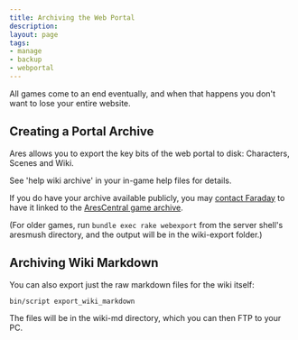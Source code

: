 ```yaml
---
title: Archiving the Web Portal
description: 
layout: page
tags:
- manage
- backup
- webportal
---
```


All games come to an end eventually, and when that happens you don't want to lose your entire website.  

## Creating a Portal Archive

Ares allows you to export the key bits of the web portal to disk:  Characters, Scenes and Wiki.  

See 'help wiki archive' in your in-game help files for details.

If you do have your archive available publicly, you may [contact Faraday](/feedback.html) to have it linked to the [AresCentral game archive](https://arescentral.aresmush.com/wiki).

(For older games, run `bundle exec rake webexport` from the server shell's aresmush directory, and the output will be in the wiki-export folder.)

## Archiving Wiki Markdown

You can also export just the raw markdown files for the wiki itself:

    bin/script export_wiki_markdown

The files will be in the wiki-md directory, which you can then FTP to your PC.